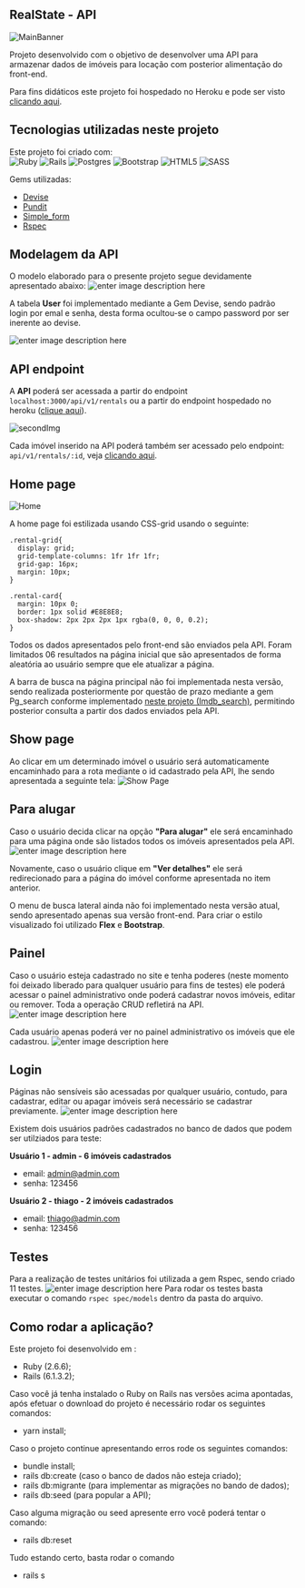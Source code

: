 ## RealState - API
![MainBanner](https://res.cloudinary.com/dloadb2bx/image/upload/v1622692009/realstate1_uxymg7.png)

Projeto desenvolvido com o objetivo de desenvolver uma API para armazenar dados de imóveis para locação com posterior alimentação do front-end.

Para fins didáticos este projeto foi hospedado no Heroku e pode ser visto [clicando aqui](http://api-realsate.herokuapp.com/).

## Tecnologias utilizadas neste projeto
Este projeto foi criado com:<br>
<img alt="Ruby" src="https://img.shields.io/badge/ruby-%23CC342D.svg?style=for-the-badge&logo=ruby&logoColor=white"/> <img alt="Rails" src="https://img.shields.io/badge/rails-%23CC0000.svg?style=for-the-badge&logo=ruby-on-rails&logoColor=white"/> <img alt="Postgres" src ="https://img.shields.io/badge/postgres-%23316192.svg?style=for-the-badge&logo=postgresql&logoColor=white"/> <img alt="Bootstrap" src="https://img.shields.io/badge/bootstrap-%23563D7C.svg?style=for-the-badge&logo=bootstrap&logoColor=white"/> <img alt="HTML5" src="https://img.shields.io/badge/html5-%23E34F26.svg?style=for-the-badge&logo=html5&logoColor=white"/> <img alt="SASS" src="https://img.shields.io/badge/SASS-hotpink.svg?style=for-the-badge&logo=SASS&logoColor=white"/>

Gems utilizadas:

 - [Devise](https://github.com/heartcombo/devise)
 - [Pundit](https://github.com/varvet/pundit)
 - [Simple_form](https://github.com/heartcombo/simple_form)
 - [Rspec](https://github.com/rspec/rspec-rails)

## Modelagem da API
O modelo elaborado para o presente projeto segue devidamente apresentado abaixo:
![enter image description here](https://res.cloudinary.com/dloadb2bx/image/upload/v1622692008/realstateDb_hqmmu6.png)

A tabela **User** foi implementado mediante a Gem Devise, sendo padrão login por emal e senha, desta forma ocultou-se o campo password por ser inerente ao devise.

![enter image description here](https://res.cloudinary.com/dloadb2bx/image/upload/v1622692009/realstateDb1_bcbwus.png)

## API endpoint
A **API** poderá ser acessada a partir do endpoint `localhost:3000/api/v1/rentals` ou a partir do endpoint hospedado no heroku ([clique aqui](http://api-realsate.herokuapp.com/api/v1/rentals)).

![secondImg](https://res.cloudinary.com/dloadb2bx/image/upload/v1622692045/realStateApi_wafftk.png)

Cada imóvel inserido na API poderá também ser acessado pelo endpoint: `api/v1/rentals/:id`, veja [clicando aqui](http://api-realsate.herokuapp.com/api/v1/rentals/3).
## Home page
![Home](https://res.cloudinary.com/dloadb2bx/image/upload/v1622692009/realstate2_cdg0gb.png)

A home page foi estilizada usando CSS-grid usando o seguinte:

    .rental-grid{
      display: grid;
      grid-template-columns: 1fr 1fr 1fr;
      grid-gap: 16px;
      margin: 10px;
    }

    .rental-card{
      margin: 10px 0;
      border: 1px solid #E8E8E8;
      box-shadow: 2px 2px 2px 1px rgba(0, 0, 0, 0.2);
    }

Todos os dados apresentados pelo front-end são enviados pela API. Foram limitados 06 resultados na página inicial que são apresentados de forma aleatória ao usuário sempre que ele atualizar a página.

A barra de busca na página principal não foi implementada nesta versão, sendo realizada posteriormente por questão de prazo mediante a gem Pg_search conforme implementado [neste projeto (Imdb_search)](https://github.com/thiagohrcosta/imdb_search), permitindo posterior consulta a partir dos dados enviados pela API.

## Show page
Ao clicar em um determinado imóvel o usuário será automaticamente encaminhado para a rota mediante o id cadastrado pela API, lhe sendo apresentada a seguinte tela:
![Show Page](https://res.cloudinary.com/dloadb2bx/image/upload/v1622692009/realstate4_rjzy20.png)

## Para alugar
Caso o usuário decida clicar na opção **"Para alugar"** ele será encaminhado para uma página onde são listados todos os imóveis apresentados pela API.
![enter image description here](https://res.cloudinary.com/dloadb2bx/image/upload/v1622692009/realstate3_x0qdxn.png)

Novamente, caso o usuário clique em **"Ver detalhes"** ele será redirecionado para a página do imóvel conforme apresentada no item anterior.

O menu de busca lateral ainda não foi implementado nesta versão atual, sendo apresentado apenas sua versão front-end. Para criar o estilo visualizado foi utilizado **Flex** e **Bootstrap**.

## Painel
Caso o usuário esteja cadastrado no site e tenha poderes (neste momento foi deixado liberado para qualquer usuário para fins de testes) ele poderá acessar o painel administrativo onde poderá cadastrar novos imóveis, editar ou remover. Toda a operação CRUD refletirá na API.
![enter image description here](https://res.cloudinary.com/dloadb2bx/image/upload/v1622740094/realstateadmin_c44k0g.png)

Cada usuário apenas poderá ver no painel administrativo os imóveis que ele cadastrou.
![enter image description here](https://res.cloudinary.com/dloadb2bx/image/upload/v1622741858/realstateAdmin3_qiu3vr.png)

## Login
Páginas não sensíveis são acessadas por qualquer usuário, contudo, para cadastrar, editar ou apagar imóveis será necessário se cadastrar previamente.
![enter image description here](https://res.cloudinary.com/dloadb2bx/image/upload/v1622740650/realstateLogin_kfowfl.png)

Existem dois usuários padrões cadastrados no banco de dados que podem ser utilziados para teste:

**Usuário 1 - admin - 6 imóveis cadastrados**
- email: admin@admin.com
- senha: 123456

**Usuário 2 - thiago - 2 imóveis cadastrados**

- email: thiago@admin.com
- senha: 123456

## Testes
Para a realização de testes unitários foi utilizada a gem Rspec, sendo criado 11 testes.
![enter image description here](https://res.cloudinary.com/dloadb2bx/image/upload/v1622747253/reaslstateTests_mg747o.png)
Para rodar os testes basta executar o comando `rspec spec/models` dentro da pasta do arquivo.

## Como rodar a aplicação?
Este projeto foi desenvolvido em :

- Ruby (2.6.6);
- Rails (6.1.3.2);

Caso você já tenha instalado o Ruby on Rails nas versões acima apontadas, após efetuar o download do projeto é necessário rodar os seguintes comandos:

- yarn install;

Caso o projeto continue apresentando erros rode os seguintes comandos:

- bundle install;
- rails db:create (caso o banco de dados não esteja criado);
- rails db:migrante (para implementar as migrações no bando de dados);
- rails db:seed (para popular a API);

Caso alguma migração ou seed apresente erro você poderá tentar o comando:

- rails db:reset

Tudo estando certo, basta rodar o comando

- rails s


